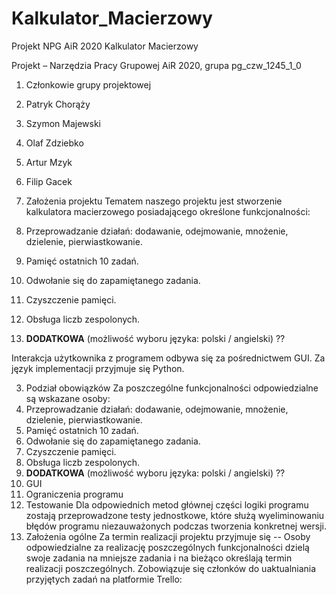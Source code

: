 # Kalkulator_Macierzowy
Projekt NPG AiR 2020
Kalkulator Macierzowy

Projekt – Narzędzia Pracy Grupowej
AiR 2020, grupa pg_czw_1245_1_0

1.	Członkowie grupy projektowej
1. Patryk Chorąży
2. Szymon Majewski
3. Olaf Zdziebko
4. Artur Mzyk
5. Filip Gacek

2.	Założenia projektu
Tematem naszego projektu jest stworzenie kalkulatora macierzowego posiadającego określone funkcjonalności:
1. Przeprowadzanie działań: dodawanie, odejmowanie, mnożenie, dzielenie, pierwiastkowanie.
2. Pamięć ostatnich 10 zadań.
3. Odwołanie się do zapamiętanego zadania.
4. Czyszczenie pamięci.
5. Obsługa liczb zespolonych.
6. __DODATKOWA__ (możliwość wyboru języka: polski / angielski) ?? 

Interakcja użytkownika z programem odbywa się za pośrednictwem GUI.
Za język implementacji przyjmuje się Python.

3.	Podział obowiązków
Za poszczególne funkcjonalności odpowiedzialne są wskazane osoby:
1. Przeprowadzanie działań: dodawanie, odejmowanie, mnożenie, dzielenie, pierwiastkowanie. 
2. Pamięć ostatnich 10 zadań.
3. Odwołanie się do zapamiętanego zadania.
4. Czyszczenie pamięci.
5. Obsługa liczb zespolonych.
6. __DODATKOWA__ (możliwość wyboru języka: polski / angielski) ?? 
7. GUI
4.	Ograniczenia programu
5.	Testowanie
Dla odpowiednich metod głównej części logiki programu zostają przeprowadzone testy jednostkowe, które służą wyeliminowaniu błędów programu niezauważonych podczas tworzenia konkretnej wersji.
6.	 Założenia ogólne
Za termin realizacji projektu przyjmuje się --
Osoby odpowiedzialne za realizację poszczególnych funkcjonalności dzielą swoje zadania na mniejsze zadania i na bieżąco określają termin realizacji poszczególnych.
Zobowiązuje się członków do uaktualniania przyjętych zadań na platformie Trello:


